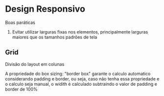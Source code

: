 # Design Responsivo 
Boas paráticas

1. Evitar utilizar larguras fixas nos elementos, principalmente larguras maiores que os tamanhos padrões de tela

## Grid
Divisão do layout em colunas

A propriedade do box sizing: "border box" garante o calculo automatico considerando padding e border, ou seja,
caso não tenha essa propriedade e o calculo seja manual, o widith  é calculado subtraindo o valor de padding e border de 100%